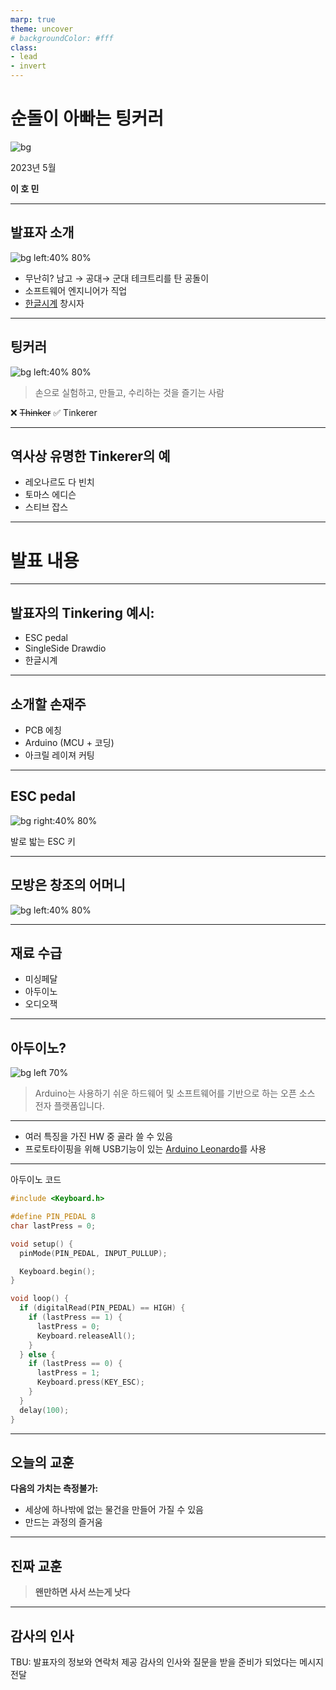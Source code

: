 ```yaml
---
marp: true
theme: uncover
# backgroundColor: #fff
class:
- lead
- invert
---
```


# **순돌이 아빠는 팅커러**

![bg](./img/background.webp)

2023년 5월

**이 호 민**

---

## 발표자 소개

![bg left:40% 80%](./img/hangulclock.jpg)

* 무난히? 남고 → 공대→ 군대 테크트리를 탄 공돌이
* 소프트웨어 엔지니어가 직업
* [한글시계](http://www.youtube.com/watch?v=ApymC7qAVTI) 창시자

---

## 팅커러

![bg left:40% 80%](./img/braille_printer_hw__0006.jpg)

> 손으로 실험하고, 만들고, 수리하는 것을 즐기는 사람 <!--fit-->

❌ ~~Thinker~~
✅ Tinkerer

---

## 역사상 유명한 Tinkerer의 예

* 레오나르도 다 빈치
* 토마스 에디슨
* 스티브 잡스

---

# 발표 내용

---

## 발표자의 Tinkering 예시:
- ESC pedal
- SingleSide Drawdio
- 한글시계

---

## 소개할 손재주

- PCB 에칭
- Arduino (MCU + 코딩)
- 아크릴 레이져 커팅

---

## ESC pedal

![bg right:40% 80%](./img/esc_pedal.jpg)

발로 밟는 ESC 키

---


## 모방은 창조의 어머니

![bg left:40% 80%](./img/usb_enter.png)

---

## 재료 수급

- 미싱페달
- 아두이노
- 오디오잭

---

## 아두이노?

![bg left 70%](./img/arduino_leonardo.svg)

> Arduino는 사용하기 쉬운 하드웨어 및 소프트웨어를 기반으로 하는 오픈 소스 전자 플랫폼입니다.

---



- 여러 특징을 가진 HW 중 골라 쓸 수 있음
- 프로토타이핑을 위해 USB기능이 있는 
[Arduino Leonardo](https://docs.arduino.cc/hardware/leonardo)를 사용

---

아두이노 코드

```cpp
#include <Keyboard.h>

#define PIN_PEDAL 8
char lastPress = 0;

void setup() {
  pinMode(PIN_PEDAL, INPUT_PULLUP);

  Keyboard.begin();
}

void loop() {
  if (digitalRead(PIN_PEDAL) == HIGH) {
    if (lastPress == 1) {
      lastPress = 0;
      Keyboard.releaseAll();
    }
  } else {
    if (lastPress == 0) {
      lastPress = 1;
      Keyboard.press(KEY_ESC);
    }
  }
  delay(100);
}
```
---

## 오늘의 교훈

**다음의 가치는 측정불가:**
* 세상에 하나밖에 없는 물건을 만들어 가질 수 있음
* 만드는 과정의 즐거움

---

## 진짜 교훈

> **왠만하면 사서 쓰는게 낫다**

---

## 감사의 인사

TBU: 발표자의 정보와 연락처 제공
감사의 인사와 질문을 받을 준비가 되었다는 메시지 전달